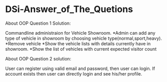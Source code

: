 # DSi-Answer_of_The_Quetions


About OOP Question 1 Solution:

Commandline administraion for Vehicle Showroom.
*Admin can add any type of vehicle in showroom by choosing vehicle type(normal,sport,heavy).
*Remove vehicle
*Show the vehicle lists with details currently have in showroom.
*Show the list of vehicles with current expected visitor count



About OOP Question 2 solution:

User can register using valid email and password, then user can login.
If account exists then user can directly login and see his/her profile.

